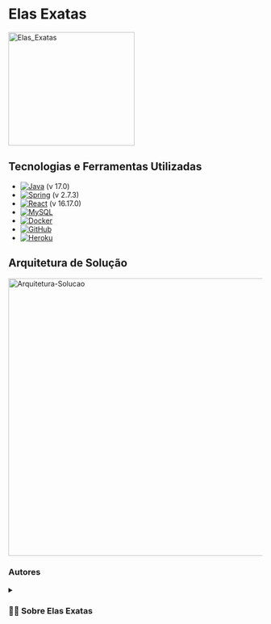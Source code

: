 # Elas Exatas

<img align="center" alt="Elas_Exatas" height="225" width="250" src="https://i.imgur.com/9QguBVp.png">

## Tecnologias e Ferramentas Utilizadas
* [![Java][Java]][Java-url] (v 17.0)
* [![Spring][Spring]][Spring-url] (v 2.7.3)
* [![React][React]][React-url] (v 16.17.0)
* [![MySQL][MySQL]][MySQL-url]
* [![Docker][Docker]][Docker-url]  
* [![GitHub][GitHub]][GitHub-url]
* [![Heroku][Heroku]][Heroku-url]


## Arquitetura de Solução 
<img align="center" alt="Arquitetura-Solucao" height="550" width="1000" src="https://i.imgur.com/58rBtKF.png">

### Autores
<!--
[<img src="https://i.imgur.com/HmOXbZT.jpg" width=100><br><sub> Elizangela Xavier</sub>](https://github.com/ElizangelaXavierS)
[<img src="https://i.imgur.com/HmOXbZT.jpg" width=100><br><sub>Elizangela Xavier</sub>](https://github.com/ElizangelaXavierS) 
[<img src="https://i.imgur.com/HmOXbZT.jpg" width=100><br><sub>Elizangela Xavier</sub>](https://github.com/ElizangelaXavierS)
[<img src="https://i.imgur.com/HmOXbZT.jpg" width=100><br><sub>Samuel Cavelho</sub>](https://github.com/samuelnovaiscavelho)
[<img src="https://i.imgur.com/HmOXbZT.jpg" width=100><br><sub>Samuel Cavelho</sub>](https://github.com/samuelnovaiscavelho)
[<img src="https://i.imgur.com/HmOXbZT.jpg" width=100><br><sub>Samuel Cavelho</sub>](https://github.com/samuelnovaiscavelho)
[<img src="https://i.imgur.com/HmOXbZT.jpg" width=100><br><sub>Samuel Cavelho</sub>](https://github.com/samuelnovaiscavelho)

460x460
-->


<details>
 <summary><h3>👨‍💻 Sobre Elas Exatas</h3></summary>
 Elas Exatas é uma rede social idealizada a partir da necessidade de incentivar o ingresso de mulheres na área de ciências exatas. 
Seu objetivo é conectar mulheres de todas as idades, que atuam ou têm interesse nessa área, para que possam trocar experiências, ter acesso a eventos e para que se sintam empoderadas a conquistar seu lugar nesse meio.
 
 
 
 <!-- MARKDOWN LINKS & IMAGES -->
<!-- https://www.markdownguide.org/basic-syntax/#reference-style-links -->
[Java]: https://img.shields.io/badge/java-%23ED8B00.svg?style=for-the-badge&logo=java&logoColor=white
[Java-url]: https://www.java.com/pt-BR/download/
[React]: https://img.shields.io/badge/React-20232A?style=for-the-badge&logo=react&logoColor=61DAFB
[React-url]: https://reactjs.org/
[Spring]: https://img.shields.io/badge/spring-%236DB33F.svg?style=for-the-badge&logo=spring&logoColor=white
[Spring-url]: https://spring.io/projects/spring-framework
[GitHub]: https://img.shields.io/badge/GitHub-100000?style=for-the-badge&logo=github&logoColor=white
[GitHub-url]: https://docs.github.com/pt 
[Heroku]: https://img.shields.io/badge/Heroku-430098?style=for-the-badge&logo=heroku&logoColor=white
[Heroku-url]: https://devcenter.heroku.com/categories/reference
[MySQL]:  https://img.shields.io/badge/MySQL-005C84?style=for-the-badge&logo=mysql&logoColor=white
[MySQL-url]: https://dev.mysql.com/doc/ 
[Docker]: https://img.shields.io/badge/Docker-2496ED?style=for-the-badge&logo=docker&logoColor=white
[Docker-url]: https://docs.docker.com/
 
 

 
